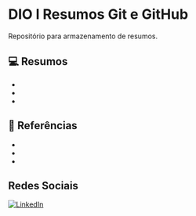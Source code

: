 # DIO l Resumos Git e GitHub

Repositório para armazenamento de resumos.

## 💻 Resumos

- 
-
-

## 🔎 Referências

-
-
-

## Redes Sociais

[![LinkedIn](https://img.shields.io/badge/-LinkedIn-000?style=for-the-badge&logo=linkedin&logoColor=FF00F6&color:FFF)](https://www.linkedin.com/in/elidianaandrade/)
